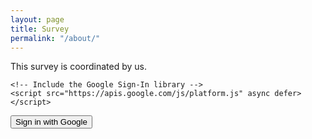 ```yaml
---
layout: page
title: Survey
permalink: "/about/"
---
```


<head>
    <title>About</title>
</head>
<body>
    <div class="container">
        This survey is coordinated by us. 
    </div>
</body>


<head>
    <title>Google Sign-In Example</title>
    
    <!-- Include the Google Sign-In library -->
    <script src="https://apis.google.com/js/platform.js" async defer></script>
</head>
<body>

<!-- Add the Sign-In button -->
<button onclick="signInWithGoogle()">Sign in with Google</button>

<script>
// Initialize the Google Sign-In API
gapi.load('auth2', function() {
    gapi.auth2.init({
        client_id: '1092513324979-i2efio0recer8vjfjsim86eva7pi7919.apps.googleusercontent.com' // Replace with your actual Client ID
    });
});

// Function to handle Google Sign-In
function signInWithGoogle() {
    gapi.auth2.getAuthInstance().signIn().then(function(googleUser) {
        // Handle the user sign-in
        console.log('User signed in.');
        // You can access user information via googleUser.getBasicProfile() and take further actions.
    });
}
</script>

</body>
